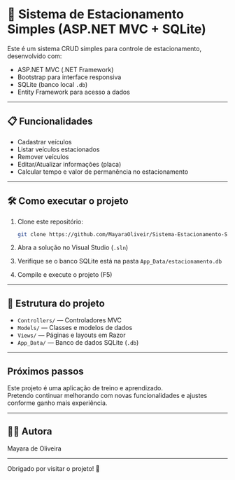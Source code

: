 # 🚗 Sistema de Estacionamento Simples (ASP.NET MVC + SQLite)

Este é um sistema CRUD simples para controle de estacionamento, desenvolvido com:

- ASP.NET MVC (.NET Framework)
- Bootstrap para interface responsiva
- SQLite (banco local `.db`)
- Entity Framework para acesso a dados

---

## 📋 Funcionalidades

- Cadastrar veículos  
- Listar veículos estacionados  
- Remover veículos
- Editar/Atualizar informações (placa)
- Calcular tempo e valor de permanência no estacionamento  

---

## 🛠️ Como executar o projeto

1. Clone este repositório:

    ```bash
    git clone https://github.com/MayaraOliveir/Sistema-Estacionamento-Simples.git
    ```

2. Abra a solução no Visual Studio (`.sln`)

3. Verifique se o banco SQLite está na pasta `App_Data/estacionamento.db`

4. Compile e execute o projeto (F5)

---

## 📂 Estrutura do projeto

- `Controllers/` — Controladores MVC  
- `Models/` — Classes e modelos de dados  
- `Views/` — Páginas e layouts em Razor  
- `App_Data/` — Banco de dados SQLite (`.db`)  

---

## Próximos passos

Este projeto é uma aplicação de treino e aprendizado.  
Pretendo continuar melhorando com novas funcionalidades e ajustes conforme ganho mais experiência.

---

## 👩‍💻 Autora

Mayara de Oliveira

---

Obrigado por visitar o projeto! 🚀
